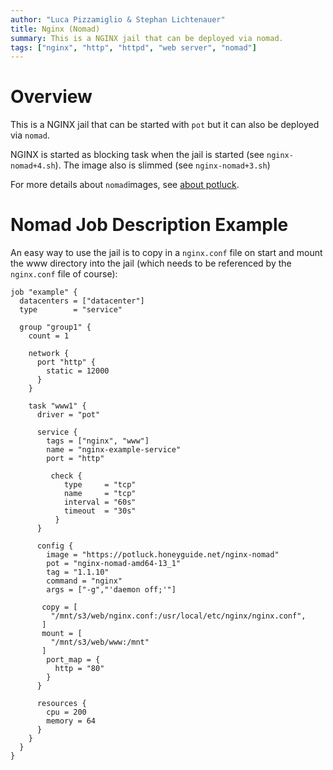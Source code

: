 ```yaml
---
author: "Luca Pizzamiglio & Stephan Lichtenauer"
title: Nginx (Nomad)
summary: This is a NGINX jail that can be deployed via nomad.
tags: ["nginx", "http", "httpd", "web server", "nomad"]
---
```


# Overview

This is a NGINX jail that can be started with ```pot``` but it can also be deployed via ```nomad```.

NGINX is started as blocking task when the jail is started (see ```nginx-nomad+4.sh```).
The image also is slimmed (see ```nginx-nomad+3.sh```)

For more details about ```nomad```images, see [about potluck](https://potluck.honeyguide.net/micro/about-potluck/).

# Nomad Job Description Example

An easy way to use the jail is to copy in a ```nginx.conf``` file on start and mount the www directory into the jail (which needs to be referenced by the ```nginx.conf``` file of course):

```
job "example" {
  datacenters = ["datacenter"]
  type        = "service"

  group "group1" {
    count = 1

    network {
      port "http" {
        static = 12000
      }
    }

    task "www1" {
      driver = "pot"

      service {
        tags = ["nginx", "www"]
        name = "nginx-example-service"
        port = "http"

         check {
            type     = "tcp"
            name     = "tcp"
            interval = "60s"
            timeout  = "30s"
          }
      }

      config {
        image = "https://potluck.honeyguide.net/nginx-nomad"
        pot = "nginx-nomad-amd64-13_1"
        tag = "1.1.10"
        command = "nginx"
        args = ["-g","'daemon off;'"]

       copy = [
         "/mnt/s3/web/nginx.conf:/usr/local/etc/nginx/nginx.conf",
       ]
       mount = [
         "/mnt/s3/web/www:/mnt"
       ]
        port_map = {
          http = "80"
        }
      }

      resources {
        cpu = 200
        memory = 64
      }
    }
  }
}
```
